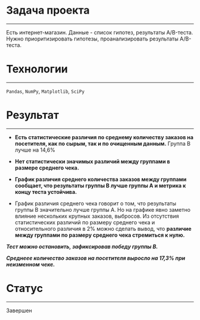 # Задача проекта
---
Есть интернет-магазин. Данные - список гипотез, результаты A/B-теста.
Нужно приоритизировать гипотезы, проанализировать результаты A/B-теста.

# Технологии
---
`Pandas`, `NumPy`, `Matplotlib`, `SciPy`

# Результат
---
- **Есть статистические различия по среднему количеству заказов на посетителя, как по сырым, так и по очищенным данным.** Группа B лучше на 14,6%

- **Нет статистически значимых различий между группами в размере среднего чека.**

- **График различия среднего количества заказов между группами сообщает, что результаты группы B лучше группы A и метрика к концу теста устойчива.**

- График различия среднего чека говорит о том, что результаты группы B значительно лучше группы А. Но на графике явно заметно влияние нескольких крупных заказов, выбросов. Из отсутствия статистических различий по размеру среднего чека  и относительного различия в  2% можно сделать вывод, что **различие между группами по размеру среднего чека стремиться к нулю.**


***Тест можно остановить, зафиксировав победу группы B.***

***Среднеее количество заказов на посетителя выросло на 17,3% при неизменном чеке.***

# Статус
---
Завершен
